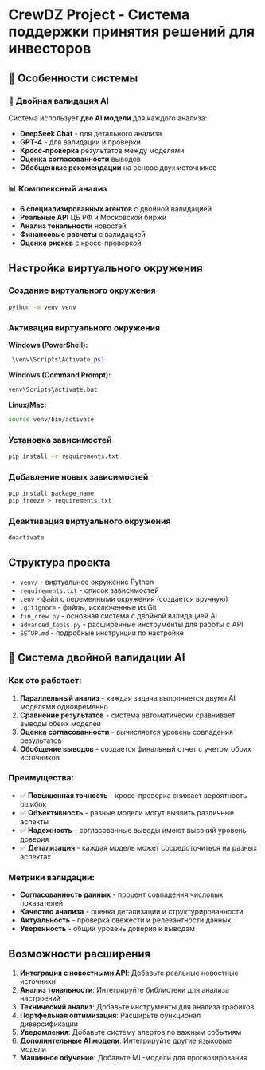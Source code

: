 # CrewDZ Project - Система поддержки принятия решений для инвесторов

## 🚀 Особенности системы

### 🔄 **Двойная валидация AI**
Система использует **две AI модели** для каждого анализа:
- **DeepSeek Chat** - для детального анализа
- **GPT-4** - для валидации и проверки
- **Кросс-проверка** результатов между моделями
- **Оценка согласованности** выводов
- **Обобщенные рекомендации** на основе двух источников

### 📊 **Комплексный анализ**
- **6 специализированных агентов** с двойной валидацией
- **Реальные API** ЦБ РФ и Московской биржи
- **Анализ тональности** новостей
- **Финансовые расчеты** с валидацией
- **Оценка рисков** с кросс-проверкой

## Настройка виртуального окружения

### Создание виртуального окружения
```bash
python -m venv venv
```

### Активация виртуального окружения

**Windows (PowerShell):**
```powershell
.\venv\Scripts\Activate.ps1
```

**Windows (Command Prompt):**
```cmd
venv\Scripts\activate.bat
```

**Linux/Mac:**
```bash
source venv/bin/activate
```

### Установка зависимостей
```bash
pip install -r requirements.txt
```

### Добавление новых зависимостей
```bash
pip install package_name
pip freeze > requirements.txt
```

### Деактивация виртуального окружения
```bash
deactivate
```

## Структура проекта
- `venv/` - виртуальное окружение Python
- `requirements.txt` - список зависимостей
- `.env` - файл с переменными окружения (создается вручную)
- `.gitignore` - файлы, исключенные из Git
- `fin_crew.py` - основная система с двойной валидацией AI
- `advanced_tools.py` - расширенные инструменты для работы с API
- `SETUP.md` - подробные инструкции по настройке

## 🔄 Система двойной валидации AI

### Как это работает:
1. **Параллельный анализ** - каждая задача выполняется двумя AI моделями одновременно
2. **Сравнение результатов** - система автоматически сравнивает выводы обеих моделей
3. **Оценка согласованности** - вычисляется уровень совпадения результатов
4. **Обобщение выводов** - создается финальный отчет с учетом обоих источников

### Преимущества:
- ✅ **Повышенная точность** - кросс-проверка снижает вероятность ошибок
- ✅ **Объективность** - разные модели могут выявить различные аспекты
- ✅ **Надежность** - согласованные выводы имеют высокий уровень доверия
- ✅ **Детализация** - каждая модель может сосредоточиться на разных аспектах

### Метрики валидации:
- **Согласованность данных** - процент совпадения числовых показателей
- **Качество анализа** - оценка детализации и структурированности
- **Актуальность** - проверка свежести и релевантности данных
- **Уверенность** - общий уровень доверия к выводам

## Возможности расширения

1. **Интеграция с новостными API**: Добавьте реальные новостные источники
2. **Анализ тональности**: Интегрируйте библиотеки для анализа настроений
3. **Технический анализ**: Добавьте инструменты для анализа графиков
4. **Портфельная оптимизация**: Расширьте функционал диверсификации
5. **Уведомления**: Добавьте систему алертов по важным событиям
6. **Дополнительные AI модели**: Интегрируйте другие языковые модели
7. **Машинное обучение**: Добавьте ML-модели для прогнозирования 